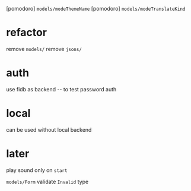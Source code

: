 [pomodoro] `models/modeThemeName`
[pomodoro] `models/modeTranslateKind`

# refactor

remove `models/`
remove `jsons/`

# auth

use fidb as backend -- to test password auth

# local

can be used without local backend

# later

play sound only on `start`

`models/Form` validate `Invalid` type
